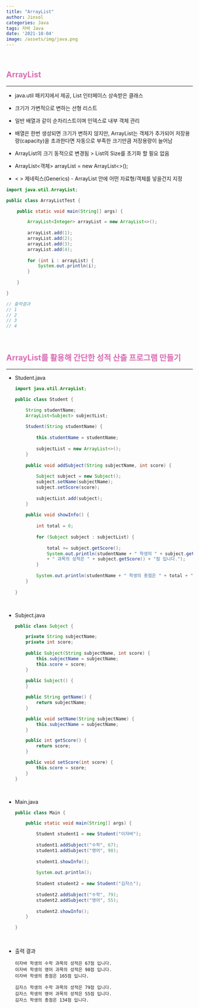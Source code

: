 ```yaml
---
title: "ArrayList"
author: Jinsol
categories: Java
tags: 자바 Java
date: '2021-10-04'
image: /assets/img/java.png
---
```


<br>

## <span style="color:#d96db5">ArrayList</span>
<hr>

- java.util 패키지에서 제공, List 인터페이스 상속받은 클래스

- 크기가 가변적으로 변하는 선형 리스트

- 일반 배열과 같이 순차리스트이며 인덱스로 내부 객체 관리

- 배열은 한번 생성되면 크기가 변하지 않지만, ArrayList는 객체가 추가되어 저장용량(capacity)을 초과한다면 자동으로 부족한 크기만큼 저장용량이 늘어남

- ArrayList의 크기 동적으로 변경됨 > List의 Size를 초기화 할 필요 없음

- ArrayList<객체> arrayList = new ArrayList<>();

- < > 제네릭스(Generics) - ArrayList 안에 어떤 자료형/객체를 넣을건지 지정

```java
import java.util.ArrayList;

public class ArrayListTest {

	public static void main(String[] args) {

		ArrayList<Integer> arrayList = new ArrayList<>();
		
		arrayList.add(1);
		arrayList.add(2);
		arrayList.add(3);
		arrayList.add(4);
		
		for (int i : arrayList) {
			System.out.println(i);
		}
		
	}

}

// 출력결과
// 1
// 2
// 3
// 4
```
<br>

## <span style="color:#d96db5">ArrayList를 활용해 간단한 성적 산출 프로그램 만들기</span>
<hr>

- Student.java

    ```java
    import java.util.ArrayList;

    public class Student {

        String studentName;
        ArrayList<Subject> subjectList;
        
        Student(String studentName) {
            
            this.studentName = studentName;
            
            subjectList = new ArrayList<>();
        }
        
        public void addSubject(String subjectName, int score) {
            
            Subject subject = new Subject();
            subject.setName(subjectName);
            subject.setScore(score);
            
            subjectList.add(subject);
        }
        
        public void showInfo() {
            
            int total = 0;
            
            for (Subject subject : subjectList) {
                
                total += subject.getScore();
                System.out.println(studentName + " 학생의 " + subject.getName()
                + " 과목의 성적은 " + subject.getScore() + "점 입니다.");
            }
            
            System.out.println(studentName + " 학생의 총점은 " + total + "점 입니다.");
        }
        
    }
    ```

<br>

- Subject.java

    ```java
    public class Subject {

        private String subjectName;
        private int score;
        
        public Subject(String subjectName, int score) {
            this.subjectName = subjectName;
            this.score = score;
        }
        
        public Subject() {
        }

        public String getName() {
            return subjectName;
        }

        public void setName(String subjectName) {
            this.subjectName = subjectName;
        }

        public int getScore() {
            return score;
        }

        public void setScore(int score) {
            this.score = score;
        }
    }
    ```

<br>

- Main.java

    ```java
    public class Main {

        public static void main(String[] args) {

            Student student1 = new Student("이자바");
            
            student1.addSubject("수학", 67);
            student1.addSubject("영어", 98);
            
            student1.showInfo();
            
            System.out.println();
            
            Student student2 = new Student("김자스");
            
            student2.addSubject("수학", 79);
            student2.addSubject("영어", 55);
            
            student2.showInfo();
        }

    }
    ```

<br>

- 출력 결과

    ```
    이자바 학생의 수학 과목의 성적은 67점 입니다.
    이자바 학생의 영어 과목의 성적은 98점 입니다.
    이자바 학생의 총점은 165점 입니다.

    김자스 학생의 수학 과목의 성적은 79점 입니다.
    김자스 학생의 영어 과목의 성적은 55점 입니다.
    김자스 학생의 총점은 134점 입니다.
    ```